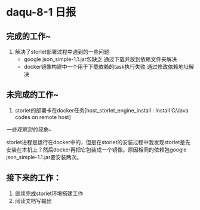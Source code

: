 daqu-8-1 日报
=============

完成的工作\~
------------

1.  解决了storlet部署过程中遇到的一些问题
    -   google json\_simple-1.1.jar包缺乏 通过下载并放到依赖文件夹解决
    -   docker镜像构建中一个用于下载依赖的task执行失败
        通过修改依赖地址解决

未完成的工作\~
--------------

1.  storlet的部署卡在docker任务\[host\_storlet\_engine\_install :
    Install C/Java codes on remote host\]

*一些观察到的现象\~*

storlet进程是运行在docker中的，但是在storlet的安装过程中我发现storlet是先安装在本机上？然后docker再把它包装成一个镜像。原因相同的依赖包google
json\_simple-1.1.jar要安装两次。

接下来的工作：
--------------

1.  继续完成storlet环境搭建工作
2.  阅读文档写输出

